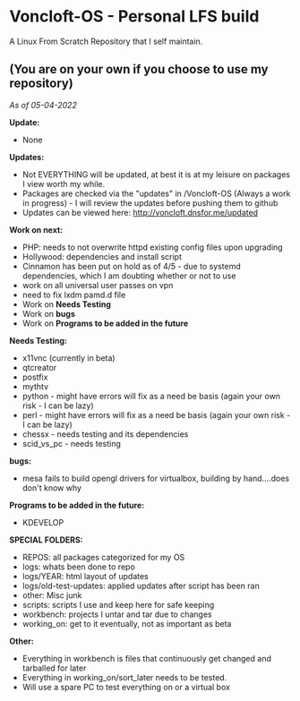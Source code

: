 # Voncloft-OS - Personal LFS build

A Linux From Scratch Repository that I self maintain.

## (You are on your own if you choose to use my repository)

_As of 05-04-2022_

**Update:**
- None

**Updates:**
- Not EVERYTHING will be updated, at best it is at my leisure on packages I view worth my while.
- Packages are checked via the "updates" in /Voncloft-OS (Always a work in progress) - I will review the updates before pushing them to github
- Updates can be viewed here: http://voncloft.dnsfor.me/updated

**Work on next:**
- PHP: needs to not overwrite httpd existing config files upon upgrading
- Hollywood: dependencies and install script
- Cinnamon has been put on hold as of 4/5 - due to systemd dependencies, which I am doubting whether or not to use
- work on all universal user passes on vpn
- need to fix lxdm pamd.d file
- Work on **Needs Testing**
- Work on **bugs**
- Work on **Programs to be added in the future**

**Needs Testing:**
- x11vnc (currently in beta)
- qtcreator
- postfix
- mythtv
- python - might have errors will fix as a need be basis (again your own risk - I can be lazy)
- perl - might have errors will fix as a need be basis (again your own risk - I can be lazy)
- chessx - needs testing and its dependencies
- scid_vs_pc - needs testing

**bugs:**
- mesa fails to build opengl drivers for virtualbox, building by hand....does don't know why

**Programs to be added in the future:**
- KDEVELOP

**SPECIAL FOLDERS:**
- REPOS: all packages categorized for my OS
- logs: whats been done to repo
- logs/YEAR: html layout of updates
- logs/old-test-updates: applied updates after script has been ran
- other: Misc junk
- scripts: scripts I use and keep here for safe keeping
- workbench: projects I untar and tar due to changes
- working_on: get to it eventually, not as important as beta

**Other:**
- Everything in workbench is files that continuously get changed and tarballed for later
- Everything in working_on/sort_later needs to be tested.
- Will use a spare PC to test everything on or a virtual box
